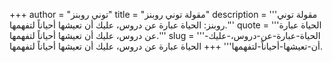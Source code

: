+++
author = "توني روبنز"
title = "مقولة توني روبنز"
description = '''مقولة توني روبنز: الحياة عبارة عن دروس، عليك أن تعيشها أحياناً لتفهمها.'''
quote = '''الحياة عبارة عن دروس، عليك أن تعيشها أحياناً لتفهمها.'''
slug = '''الحياة-عبارة-عن-دروس،-عليك-أن-تعيشها-أحياناً-لتفهمها'''
+++
الحياة عبارة عن دروس، عليك أن تعيشها أحياناً لتفهمها.
